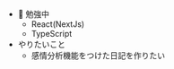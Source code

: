 
- 🌱 勉強中
  - React(NextJs)
  - TypeScript
- やりたいこと
  - 感情分析機能をつけた日記を作りたい
<!--
**tonk4astu/tonk4astu** is a ✨ _special_ ✨ repository because its `README.md` (this file) appears on your GitHub profile.

Here are some ideas to get you started:

- 🔭 I’m currently working on ...
- 🌱 I’m currently learning ...
- 👯 I’m looking to collaborate on ...
- 🤔 I’m looking for help with ...
- 💬 Ask me about ...
- 📫 How to reach me: ...
- 😄 Pronouns: ...
- ⚡ Fun fact: ...
-->
